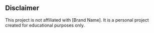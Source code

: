 ## Disclaimer
This project is not affiliated with [Brand Name]. It is a personal project created for educational purposes only.
